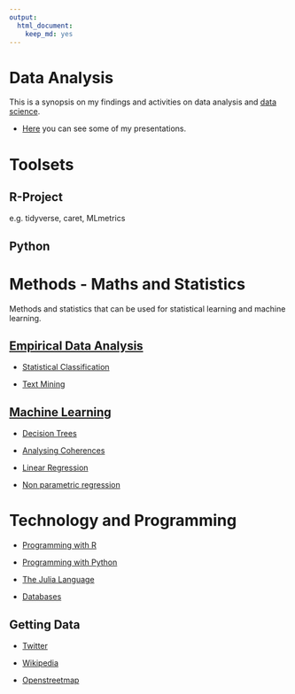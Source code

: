 ```yaml
---
output: 
  html_document: 
    keep_md: yes
---
```


# Data Analysis

This is a synopsis on my findings and activities on data analysis and [data science](https://github.com/Japhilko/DataAnalysis/blob/master/portfolio/Misc/DataScience.md).

- [Here](https://github.com/Japhilko/DataAnalysis/tree/master/Presentations) you can see some of my presentations. 


# Toolsets

## R-Project

e.g. tidyverse, caret,  MLmetrics

## Python




# Methods - Maths and Statistics

Methods and statistics that can be used for statistical learning and machine learning.

## [Empirical Data Analysis](https://github.com/Japhilko/DataAnalysis/blob/master/Multivariate%20Analysis/EmpiricalDataAnalysis.md)

- [Statistical Classification](https://github.com/Japhilko/DataAnalysis/blob/master/Multivariate%20Analysis/ClusterAnalysis.md)

- [Text Mining](https://github.com/Japhilko/DataAnalysis/blob/master/TextAnalytics/Text%20Mining%20Wikipedia.Rmd)

## [Machine Learning](https://github.com/Japhilko/DataAnalysis/tree/master/Machine%20Learning)

- [Decision Trees](https://github.com/Japhilko/DataAnalysis/blob/master/Machine%20Learning/DecisionTrees.md)

- [Analysing Coherences](https://github.com/Japhilko/DataAnalysis/blob/master/Coherences/Measures%20for%20Coherences.Rmd)

- [Linear Regression](https://github.com/Japhilko/DataAnalysis/blob/master/Regression/SimpleLinearRegression.Rmd)

- [Non parametric regression](https://github.com/Japhilko/DataAnalysis/tree/master/npRegression)

# Technology and Programming

- [Programming with R](https://github.com/Japhilko/DataAnalysis/tree/master/portfolio/R)

- [Programming with Python](https://github.com/Japhilko/DataAnalysis/tree/master/portfolio/python)

- [The Julia Language](https://github.com/Japhilko/DataAnalysis/blob/master/portfolio/Julia/JuliaLanguage.Rmd)

- [Databases](https://github.com/Japhilko/DataAnalysis/blob/master/portfolio/Databases/Databases.md)

## Getting Data

- [Twitter](https://github.com/Japhilko/DataAnalysis/blob/master/TextAnalytics/TextMining_Twitter.Rmd)

- [Wikipedia](https://github.com/Japhilko/DataAnalysis/blob/master/data/Wikidata.Rmd)

- [Openstreetmap](https://github.com/Japhilko/DataAnalysis/blob/master/UseCases/OSM_GermanCities.md)

